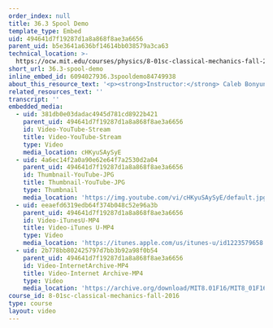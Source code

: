 ```yaml
---
order_index: null
title: 36.3 Spool Demo
template_type: Embed
uid: 494641d7f19287d1a8a868f8ae3a6656
parent_uid: b5e3641a636bf14614bb038579a3ca63
technical_location: >-
  https://ocw.mit.edu/courses/physics/8-01sc-classical-mechanics-fall-2016/week-12-rotations-and-translation-rolling/36.3-spool-demo/36.3-spool-demo
short_url: 36.3-spool-demo
inline_embed_id: 6094027936.3spooldemo84749938
about_this_resource_text: '<p><strong>Instructor:</strong> Caleb Bonyun</p>'
related_resources_text: ''
transcript: ''
embedded_media:
  - uid: 381db0e03dadac4945d781cd8922b421
    parent_uid: 494641d7f19287d1a8a868f8ae3a6656
    id: Video-YouTube-Stream
    title: Video-YouTube-Stream
    type: Video
    media_location: cHKyuSAySyE
  - uid: 4a6ec14f2a0a90e62e64f7a2530d2a04
    parent_uid: 494641d7f19287d1a8a868f8ae3a6656
    id: Thumbnail-YouTube-JPG
    title: Thumbnail-YouTube-JPG
    type: Thumbnail
    media_location: 'https://img.youtube.com/vi/cHKyuSAySyE/default.jpg'
  - uid: eeaefd6319edb64f374b048c52e96a3b
    parent_uid: 494641d7f19287d1a8a868f8ae3a6656
    id: Video-iTunesU-MP4
    title: Video-iTunes U-MP4
    type: Video
    media_location: 'https://itunes.apple.com/us/itunes-u/id1223579658'
  - uid: 2b778bb802425797d7bb3b92a98f0b54
    parent_uid: 494641d7f19287d1a8a868f8ae3a6656
    id: Video-InternetArchive-MP4
    title: Video-Internet Archive-MP4
    type: Video
    media_location: 'https://archive.org/download/MIT8.01F16/MIT8_01F16_W12spooldemo_360p.mp4'
course_id: 8-01sc-classical-mechanics-fall-2016
type: course
layout: video
---
```

